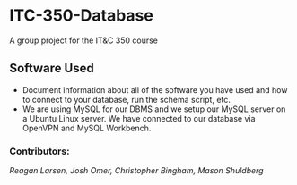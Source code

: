# ITC-350-Database
A group project for the IT&C 350 course

## Software Used
- Document information about all of the software you have used and how to connect to your database, run the schema script, etc.
- We are using MySQL for our DBMS and we setup our MySQL server on a Ubuntu Linux server. We have connected to our database via OpenVPN and MySQL Workbench. 

### Contributors:
*Reagan Larsen, Josh Omer, Christopher Bingham, Mason Shuldberg*